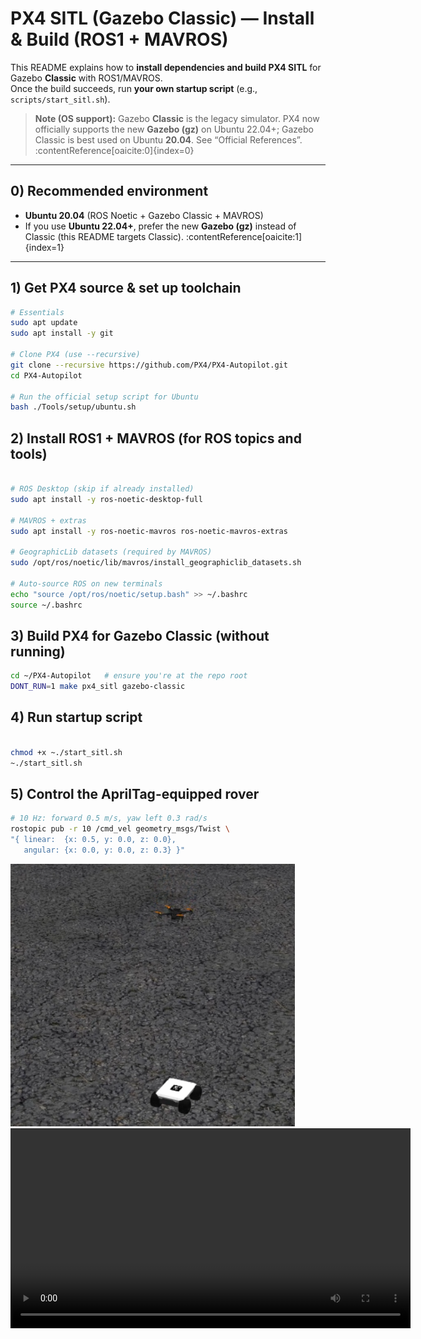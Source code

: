 # PX4 SITL (Gazebo Classic) — Install & Build (ROS1 + MAVROS)

This README explains how to **install dependencies and build PX4 SITL** for Gazebo **Classic** with ROS1/MAVROS.  
Once the build succeeds, run **your own startup script** (e.g., `scripts/start_sitl.sh`).

> **Note (OS support):** Gazebo **Classic** is the legacy simulator. PX4 now officially supports the new **Gazebo (gz)** on Ubuntu 22.04+; Gazebo Classic is best used on Ubuntu **20.04**. See “Official References”. :contentReference[oaicite:0]{index=0}

---

## 0) Recommended environment

- **Ubuntu 20.04** (ROS Noetic + Gazebo Classic + MAVROS)  
- If you use **Ubuntu 22.04+**, prefer the new **Gazebo (gz)** instead of Classic (this README targets Classic). :contentReference[oaicite:1]{index=1}

---

## 1) Get PX4 source & set up toolchain

```bash
# Essentials
sudo apt update
sudo apt install -y git

# Clone PX4 (use --recursive)
git clone --recursive https://github.com/PX4/PX4-Autopilot.git
cd PX4-Autopilot

# Run the official setup script for Ubuntu
bash ./Tools/setup/ubuntu.sh
```

## 2) Install ROS1 + MAVROS (for ROS topics and tools)

```bash

# ROS Desktop (skip if already installed)
sudo apt install -y ros-noetic-desktop-full

# MAVROS + extras
sudo apt install -y ros-noetic-mavros ros-noetic-mavros-extras

# GeographicLib datasets (required by MAVROS)
sudo /opt/ros/noetic/lib/mavros/install_geographiclib_datasets.sh

# Auto-source ROS on new terminals
echo "source /opt/ros/noetic/setup.bash" >> ~/.bashrc
source ~/.bashrc
```
## 3) Build PX4 for Gazebo Classic (without running)
```bash
cd ~/PX4-Autopilot   # ensure you're at the repo root
DONT_RUN=1 make px4_sitl gazebo-classic

```

## 4) Run startup script
```bash

chmod +x ~./start_sitl.sh
~./start_sitl.sh

```

## 5) Control the AprilTag-equipped rover
```bash
# 10 Hz: forward 0.5 m/s, yaw left 0.3 rad/s
rostopic pub -r 10 /cmd_vel geometry_msgs/Twist \
"{ linear:  {x: 0.5, y: 0.0, z: 0.0},
   angular: {x: 0.0, y: 0.0, z: 0.3} }"
```

![](1d55acfb-629a-44cd-8881-462ef42796b3.png)
<video src="https://github.com/user-attachments/assets/1280363c-8bf4-4030-85b3-0a5c9be2912a.mp4" controls width="640"></video>

